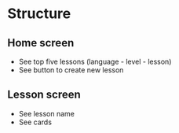 # Structure

## Home screen

- See top five lessons (language - level - lesson)
- See button to create new lesson

## Lesson screen

- See lesson name
- See cards
